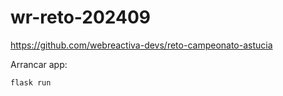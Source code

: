 # wr-reto-202409

https://github.com/webreactiva-devs/reto-campeonato-astucia

Arrancar app:

```bash
flask run
```
